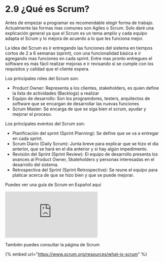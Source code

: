 # 2.9 ¿Qué es Scrum?

Antes de empezar a programar es recomendable elegir forma de trabajo. Actualmente las formas mas comunes  son Agiles o Scrum. Solo daré una explicación general ya que el Scrum es un tema amplio y cada equipo adapta el Scrum y lo mejora de acuerdo a lo que les funciona mejor.

La idea del Scrum es ir entregando las funciones del sistema en tiempos cortos de 2 a 6 semanas (sprint), con una funcionalidad básica e ir agregando mas funciones en cada sprint. Entre mas pronto entregues el software es más fácil realizar mejoras e ir revisando si se cumple con los requisitos y calidad que el cliente espera.

Los principales roles del Scrum son:

* Product Owner: Representa a los clientes, stakeholders, es quien define la lista de actividades (Backlogs) a realizar
* Equipo de desarrollo: Son los programdores, testers, arquitectos de software que se encargan de desarrollar las nuevas funciones
* Scrum Master: Se encarga de que se siga bien el scrum, ayudar y mejorar el proceso.

Los principales eventos del Scrum son:

* Planificación del sprint (Sprint Planning): Se define que se va a entregar en cada sprint.
* Scrum Diario (Daily Scrum): Junta breve para explicar que se hizo el día anterior, que se hará en el día anterior y si hay algún impedimento.
* Revisión del Sprint (Sprint Review): El equipo de desarrollo presenta los avances al Product Owner, Skateholders y personas interesadas en el desarrollo del sistema.
* Retrospectiva del Sprint (Sprint Retrospective): Se reune el equipo para platicar acerca de que se hizo bien y que se puede mejorar.

Puedes ver una guía de Scrum en Español aquí

![](https://www.scrumguides.org/docs/scrumguide/v2017/2017-Scrum-Guide-Spanish-SouthAmerican.pdf)

También puedes consultar la página de Scrum

{% embed url="https://www.scrum.org/resources/what-is-scrum" %}



